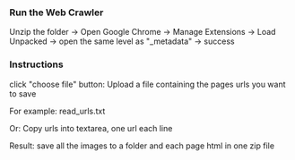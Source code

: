 ### Run the Web Crawler
Unzip the folder -> Open Google Chrome -> Manage Extensions -> Load Unpacked -> open the same level as "_metadata" -> success

### Instructions

click "choose file" button: 
Upload a file containing the pages urls you want to save

For example:
read_urls.txt

Or:
Copy urls into textarea, one url each line

Result: save all the images to a folder and each page html in one zip file
